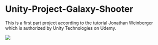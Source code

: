 # Unity-Project-Galaxy-Shooter

This is a first part project according to the tutorial Jonathan Weinberger which is authorized by Unity Technologies on Udemy.

![](Galaxy_Shooter.gif)
